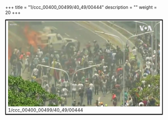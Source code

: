 +++
title = "1/ccc_00400_00499/40_49/00444"
description = ""
weight = 20
+++

<table style="border:2px solid black;max-width:800px;max-height:800px;" 
><tr><td>
<img class="center-fit-jpg"
src="/jpg_/aaa_20190430_NxaOmWaI8sI_00443.jpg">
1/ccc_00400_00499/40_49/00444
</img></td></tr></table>
